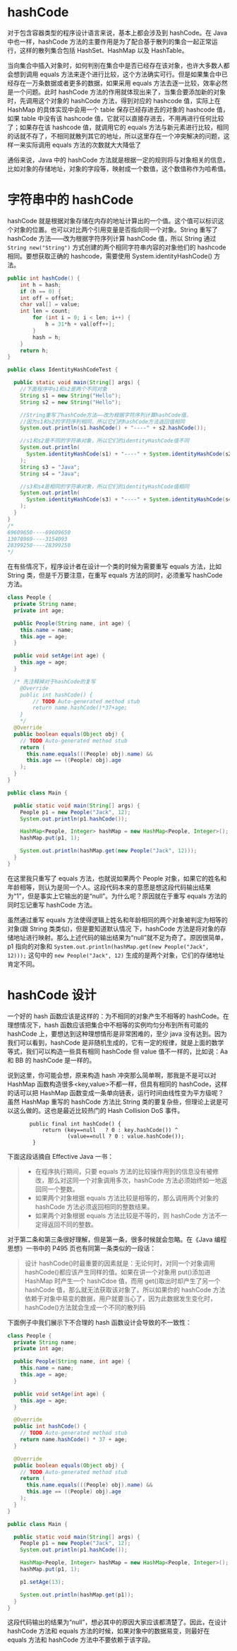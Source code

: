 # hashCode

对于包含容器类型的程序设计语言来说，基本上都会涉及到 hashCode。在 Java 中也一样，hashCode 方法的主要作用是为了配合基于散列的集合一起正常运行，这样的散列集合包括 HashSet、HashMap 以及 HashTable。

当向集合中插入对象时，如何判别在集合中是否已经存在该对象，也许大多数人都会想到调用 equals 方法来逐个进行比较，这个方法确实可行。但是如果集合中已经存在一万条数据或者更多的数据，如果采用 equals 方法去逐一比较，效率必然是一个问题。此时 hashCode 方法的作用就体现出来了，当集合要添加新的对象时，先调用这个对象的 hashCode 方法，得到对应的 hashcode 值，实际上在 HashMap 的具体实现中会用一个 table 保存已经存进去的对象的 hashcode 值，如果 table 中没有该 hashcode 值，它就可以直接存进去，不用再进行任何比较了；如果存在该 hashcode 值，就调用它的 equals 方法与新元素进行比较，相同的话就不存了，不相同就散列其它的地址，所以这里存在一个冲突解决的问题，这样一来实际调用 equals 方法的次数就大大降低了

通俗来说，Java 中的 hashCode 方法就是根据一定的规则将与对象相关的信息，比如对象的存储地址，对象的字段等，映射成一个数值，这个数值称作为哈希值。

# 字符串中的 hashCode

hashCode 就是根据对象存储在内存的地址计算出的一个值。这个值可以标识这个对象的位置。也可以对比两个引用变量是否指向同一个对象。String 重写了 hashCode 方法——改为根据字符序列计算 hashCode 值，所以 String 通过 `String new("String")` 方式创建的两个相同字符串内容的对象他们的 hashcode 相同。要想获取正确的 hashcode，需要使用 System.identityHashCode() 方法。

```java
public int hashCode() {
    int h = hash;
    if (h == 0) {
    int off = offset;
    char val[] = value;
    int len = count;
        for (int i = 0; i < len; i++) {
            h = 31*h + val[off++];
        }
        hash = h;
    }
    return h;
}
```

```java
public class IdentityHashCodeTest {

  public static void main(String[] args) {
    //下面程序中s1和s2是两个不同对象
    String s1 = new String("Hello");
    String s2 = new String("Hello");

    //String重写了hashCode方法——改为根据字符序列计算hashCode值，
    //因为s1和s2的字符序列相同，所以它们的hashCode方法返回值相同
    System.out.println(s1.hashCode() + "----" + s2.hashCode());

    //s1和s2是不同的字符串对象，所以它们的identityHashCode值不同
    System.out.println(
      System.identityHashCode(s1) + "----" + System.identityHashCode(s2)
    );
    String s3 = "Java";
    String s4 = "Java";

    //s3和s4是相同的字符串对象，所以它们的identityHashCode值相同
    System.out.println(
      System.identityHashCode(s3) + "----" + System.identityHashCode(s4)
    );
  }
}
/*
69609650----69609650
13078969----3154093
28399250----28399250
*/
```

在有些情况下，程序设计者在设计一个类的时候为需要重写 equals 方法，比如 String 类，但是千万要注意，在重写 equals 方法的同时，必须重写 hashCode 方法。

```java
class People {
  private String name;
  private int age;

  public People(String name, int age) {
    this.name = name;
    this.age = age;
  }

  public void setAge(int age) {
    this.age = age;
  }

  /* 先注释掉对于hashCode的复写
    @Override
    public int hashCode() {
        // TODO Auto-generated method stub
        return name.hashCode()*37+age;
    }
    */
  @Override
  public boolean equals(Object obj) {
    // TODO Auto-generated method stub
    return (
      this.name.equals(((People) obj).name) &&
      this.age == ((People) obj).age
    );
  }
}

public class Main {

  public static void main(String[] args) {
    People p1 = new People("Jack", 12);
    System.out.println(p1.hashCode());

    HashMap<People, Integer> hashMap = new HashMap<People, Integer>();
    hashMap.put(p1, 1);

    System.out.println(hashMap.get(new People("Jack", 12)));
  }
}
```

在这里我只重写了 equals 方法，也就说如果两个 People 对象，如果它的姓名和年龄相等，则认为是同一个人。这段代码本来的意愿是想这段代码输出结果为“1”，但是事实上它输出的是“null”。为什么呢？原因就在于重写 equals 方法的同时忘记重写 hashCode 方法。

虽然通过重写 equals 方法使得逻辑上姓名和年龄相同的两个对象被判定为相等的对象(跟 String 类类似)，但是要知道默认情况 下，hashCode 方法是将对象的存储地址进行映射。那么上述代码的输出结果为“null”就不足为奇了。原因很简单，p1 指向的对象和 `System.out.println(hashMap.get(new People("Jack", 12)));` 这句中的 `new People("Jack", 12)` 生成的是两个对象，它们的存储地址肯定不同。

# hashCode 设计

一个好的 hash 函数应该是这样的：为不相同的对象产生不相等的 hashCode。在理想情况下，hash 函数应该把集合中不相等的实例均匀分布到所有可能的 hashCode 上，要想达到这种理想情形是非常困难的，至少 java 没有达到。因为我们可以看到，hashCode 是非随机生成的，它有一定的规律，就是上面的数学等式，我们可以构造一些具有相同 hashCode 但 value 值不一样的，比如说：Aa 和 BB 的 hashCode 是一样的。

说到这里，你可能会想，原来构造 hash 冲突那么简单啊，那我是不是可以对 HashMap 函数构造很多<key,value>不都一样，但具有相同的 hashCode，这样的话可以把 HashMap 函数变成一条单向链表，运行时间由线性变为平方级呢？虽然 HashMap 重写的 hashCode 方法比 String 类的要复杂些，但理论上说是可以这么做的。这也是最近比较热门的 Hash Collision DoS 事件。

```
       public final int hashCode() {
           return (key==null   ? 0 : key.hashCode()) ^
                   (value==null ? 0 : value.hashCode());
        }
```

下面这段话摘自 Effective Java 一书：

> - 在程序执行期间，只要 equals 方法的比较操作用到的信息没有被修改，那么对这同一个对象调用多次，hashCode 方法必须始终如一地返回同一个整数。
> - 如果两个对象根据 equals 方法比较是相等的，那么调用两个对象的 hashCode 方法必须返回相同的整数结果。
> - 如果两个对象根据 equals 方法比较是不等的，则 hashCode 方法不一定得返回不同的整数。

对于第二条和第三条很好理解，但是第一条，很多时候就会忽略。在《Java 编程思想》一书中的 P495 页也有同第一条类似的一段话：

> 设计 hashCode()时最重要的因素就是：无论何时，对同一个对象调用 hashCode()都应该产生同样的值。如果在讲一个对象用 put()添加进 HashMap 时产生一个 hashCdoe 值，而用 get()取出时却产生了另一个 hashCode 值，那么就无法获取该对象了。所以如果你的 hashCode 方法依赖于对象中易变的数据，用户就要当心了，因为此数据发生变化时，hashCode()方法就会生成一个不同的散列码

下面例子中我们展示下不合理的 hash 函数设计会导致的不一致性：

```java
class People {
  private String name;
  private int age;

  public People(String name, int age) {
    this.name = name;
    this.age = age;
  }

  public void setAge(int age) {
    this.age = age;
  }

  @Override
  public int hashCode() {
    // TODO Auto-generated method stub
    return name.hashCode() * 37 + age;
  }

  @Override
  public boolean equals(Object obj) {
    // TODO Auto-generated method stub
    return (
      this.name.equals(((People) obj).name) &&
      this.age == ((People) obj).age
    );
  }
}

public class Main {

  public static void main(String[] args) {
    People p1 = new People("Jack", 12);
    System.out.println(p1.hashCode());

    HashMap<People, Integer> hashMap = new HashMap<People, Integer>();
    hashMap.put(p1, 1);

    p1.setAge(13);

    System.out.println(hashMap.get(p1));
  }
}
```

这段代码输出的结果为“null”，想必其中的原因大家应该都清楚了。因此，在设计 hashCode 方法和 equals 方法的时候，如果对象中的数据易变，则最好在 equals 方法和 hashCode 方法中不要依赖于该字段。

